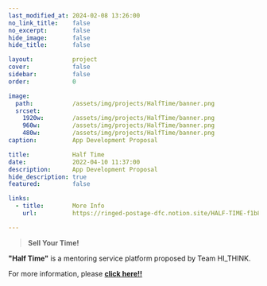 ```yaml
---
last_modified_at: 2024-02-08 13:26:00
no_link_title:    false
no_excerpt:       false
hide_image:       false
hide_title:       false

layout:           project
cover:            false
sidebar:          false
order:            0

image:
  path:           /assets/img/projects/HalfTime/banner.png
  srcset:
    1920w:        /assets/img/projects/HalfTime/banner.png
    960w:         /assets/img/projects/HalfTime/banner.png
    480w:         /assets/img/projects/HalfTime/banner.png
caption:          App Development Proposal

title:            Half Time
date:             2022-04-10 11:37:00
description:      App Development Proposal
hide_description: true
featured:         false

links:
  - title:        More Info
    url:          https://ringed-postage-dfc.notion.site/HALF-TIME-f1b8e2965c20405b86f7edc228fd0082?pvs=4

---
```


> **Sell Your Time!**

**"Half Time"** is a mentoring service platform proposed by Team HI_THINK.

For more information, please [**click here!!**](https://ringed-postage-dfc.notion.site/HALF-TIME-f1b8e2965c20405b86f7edc228fd0082?pvs=4)